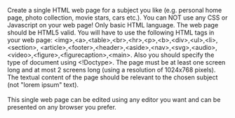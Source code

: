 Create a single HTML web page for a subject you like (e.g. personal home page, photo collection, movie stars, cars etc.).
You can NOT use any CSS or Javascript on your web page! Only basic HTML language. The web page should be HTML5 valid.
You will have to use the following HTML tags in your web page: \<img>,\<a>,\<table>,\<br>,\<hr>,\<p>,\<b>,\<div>,\<ul>,\<li>,\<section>,
\<article>,\<footer>,\<header>,\<aside>,\<nav>,\<svg>,\<audio>,\<video>,\<figure>,\<figurecaption>,\<main>. Also you should specify the 
type of document using <!Doctype>. The page must be at least one screen long and at most 2 screens long 
(using a resolution of 1024x768 pixels). The textual content of the page should be relevant to the chosen subject
(not "lorem ipsum" text). <br/><br/> This single web page can be edited using any editor you want and can be presented on any browser you prefer.
